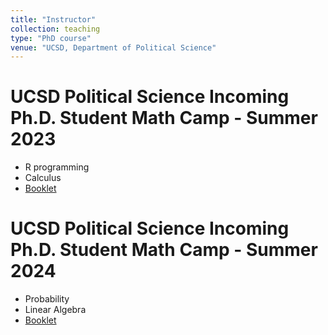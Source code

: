 ```yaml
---
title: "Instructor"
collection: teaching
type: "PhD course"
venue: "UCSD, Department of Political Science"
---
```


UCSD Political Science Incoming Ph.D. Student Math Camp - Summer 2023
======
* R programming
* Calculus
* [Booklet](https://ucsdpolimathcamp.github.io/MathCamp/)
  
UCSD Political Science Incoming Ph.D. Student Math Camp - Summer 2024
======
* Probability
* Linear Algebra
* [Booklet](https://ucsdpolimathcamp.github.io/MathCamp/)
